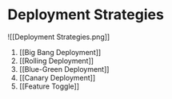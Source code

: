 # Deployment Strategies

![[Deployment Strategies.png]]

1. [[Big Bang Deployment]]
2. [[Rolling Deployment]]
3. [[Blue-Green Deployment]]
4. [[Canary Deployment]]
5. [[Feature Toggle]]

 